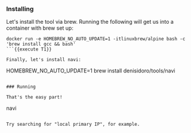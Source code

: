 ### Installing

Let's install the tool via brew. Running the following will get us into a container with brew set up:
```
docker run -e HOMEBREW_NO_AUTO_UPDATE=1 -itlinuxbrew/alpine bash -c 'brew install gcc && bash'
```{{execute T1}}

Finally, let's install navi:
```
HOMEBREW_NO_AUTO_UPDATE=1 brew install denisidoro/tools/navi
```{{execute T1}}

### Running

That's the easy part!

```
navi
```{{execute T1}}

Try searching for "local primary IP", for example.
